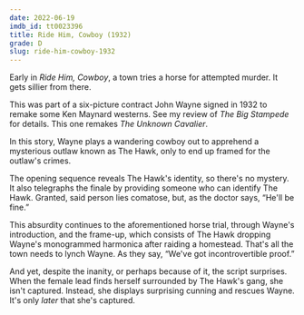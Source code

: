 ```yaml
---
date: 2022-06-19
imdb_id: tt0023396
title: Ride Him, Cowboy (1932)
grade: D
slug: ride-him-cowboy-1932
---
```


Early in _Ride Him, Cowboy_, a town tries a horse for attempted murder. It gets sillier from there.

<!-- end -->

This was part of a six-picture contract John Wayne signed in 1932 to remake some Ken Maynard westerns. See my review of <span data-imdb-id="tt0022681">_The Big Stampede_</span> for details. This one remakes <span data-imdb-id="tt0017500">_The Unknown Cavalier_</span>.

In this story, Wayne plays a wandering cowboy out to apprehend a mysterious outlaw known as The Hawk, only to end up framed for the outlaw's crimes.

The opening sequence reveals The Hawk's identity, so there's no mystery. It also telegraphs the finale by providing someone who can identify The Hawk. Granted, said person lies comatose, but, as the doctor says, “He'll be fine.”

This absurdity continues to the aforementioned horse trial, through Wayne's introduction, and the frame-up, which consists of The Hawk dropping Wayne's monogrammed harmonica after raiding a homestead. That's all the town needs to lynch Wayne. As they say, “We've got incontrovertible proof.”

And yet, despite the inanity, or perhaps because of it, the script surprises. When the female lead finds herself surrounded by The Hawk's gang, she isn't captured. Instead, she displays surprising cunning and rescues Wayne. It's only _later_ that she's captured.